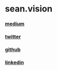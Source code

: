 # sean.vision

### [medium](https://medium.com/@_seanavery)

### [twitter](https://twitter.com/breadofsean)

### [github](https://github.com/seanavery)

### [linkedin](https://www.linkedin.com/in/sean-pollock/)

